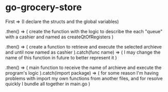 # go-grocery-store

First => (I declare the structs and the global variables)

  .then() => (
    create the function with the logic to describe the each "queue" with a cashier and named as createQtOfRegisters
  )

  .then() => (
    create a function to retrieve and execute the selected archieve and until now named as cashier
  ).catch(func name) => (
    I may change the name of this function in future to better represent it
  )

  .then() => (
    main function to receive the name of archieve and execute the program's logic
  ).catch(import package) => (
    for some reason I'm having problems with import my own functions from another files, and for resolve quickly I bundle all together in main.go
  )